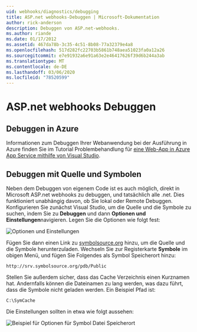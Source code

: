 ```yaml
---
uid: webhooks/diagnostics/debugging
title: ASP.net webhooks-Debuggen | Microsoft-Dokumentation
author: rick-anderson
description: Debuggen von ASP.net-webhooks.
ms.author: riande
ms.date: 01/17/2012
ms.assetid: 467da78b-3c35-4c51-8b08-77a32379e4a8
ms.openlocfilehash: 517d282fc22703b5861b748aea51023fa0a12a26
ms.sourcegitcommit: e7e91932a6e91a63e2e46417626f39d6b244a3ab
ms.translationtype: MT
ms.contentlocale: de-DE
ms.lasthandoff: 03/06/2020
ms.locfileid: "78520599"
---
```

# <a name="aspnet-webhooks-debugging"></a>ASP.net webhooks Debuggen  

## <a name="debugging-in-azure"></a>Debuggen in Azure

Informationen zum Debuggen Ihrer Webanwendung bei der Ausführung in Azure finden Sie im Tutorial Problembehandlung für [eine Web-App in Azure App Service mithilfe von Visual Studio](https://azure.microsoft.com/documentation/articles/web-sites-dotnet-troubleshoot-visual-studio/#webserverlogs).

## <a name="debugging-with-source-and-symbols"></a>Debuggen mit Quelle und Symbolen

Neben dem Debuggen von eigenem Code ist es auch möglich, direkt in Microsoft ASP.net webhooks zu debuggen, und tatsächlich alle .net. Dies funktioniert unabhängig davon, ob Sie lokal oder Remote Debuggen. Konfigurieren Sie zunächst Visual Studio, um die Quelle und die Symbole zu suchen, indem Sie zu **Debuggen** und dann **Optionen und Einstellungen**navigieren. Legen Sie die Optionen wie folgt fest:

![Optionen und Einstellungen](_static/SourceSymbols.png)

Fügen Sie dann einen Link zu [symbolsource.org](http://symbolsource.org) hinzu, um die Quelle und die Symbole herunterzuladen. Wechseln Sie zur Registerkarte **Symbole** im obigen Menü, und fügen Sie Folgendes als Symbol Speicherort hinzu:

```
http://srv.symbolsource.org/pdb/Public
```

Stellen Sie außerdem sicher, dass das Cache Verzeichnis einen Kurznamen hat. Andernfalls können die Dateinamen zu lang werden, was dazu führt, dass die Symbole nicht geladen werden. Ein Beispiel Pfad ist:

```
C:\SymCache
```

Die Einstellungen sollten in etwa wie folgt aussehen:

![Beispiel für Optionen für Symbol Datei Speicherort](_static/SymSource.png)
